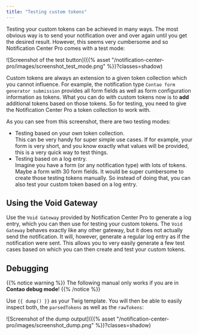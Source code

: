 ```yaml
---
title: "Testing custom tokens"
---
```


Testing your custom tokens can be achieved in many ways. The most obvious way is to send your notification over and 
over again until you get the desired result. However, this seems very cumbersome and so Notification Center Pro 
comes with a test mode:

![Screenshot of the test button]({{% asset "/notification-center-pro/images/screenshot_test_mode.png" %}}?classes=shadow)

Custom tokens are always an extension to a given token collection which you cannot influence. For example, 
the notification type `Contao form generator submission` provides all form fields as well as form configuration 
information as tokens. What you can do with custom tokens now is to **add** additional tokens based on those tokens.
So for testing, you need to give the Notification Center Pro a token collection to work with.

As you can see from this screenshot, there are two testing modes:

* Testing based on your own token collection. \
  This can be very handy for super simple use cases. If for example, your form is very short, and you know exactly 
  what values will be provided, this is a very quick way to test things.
* Testing based on a log entry. \
  Imagine you have a form (or any notification type) with lots of tokens. Maybe a form with 30 form fields. It would 
  be super cumbersome to create those testing tokens manually. So instead of doing that, you can also test your 
  custom token based on a log entry.

## Using the Void Gateway

Use the `Void Gateway` provided by Notification Center Pro to generate a log entry, which you can then use for 
testing your custom tokens. The `Void Gateway` behaves exactly like any other gateway, but it does not actually send 
the notification. It will, however, generate a regular log entry as if the notification were sent. This allows you 
to very easily generate a few test cases based on which you can then create and test your custom tokens.

## Debugging

{{% notice warning %}}
The following manual only works if you are in **Contao debug mode**!
{{% /notice %}}

Use `{{ dump() }}` as your Twig template. You will then be able to easily inspect both, the `parsedTokens` as well 
as the `rawTokens`:

![Screenshot of the dump output]({{% asset "/notification-center-pro/images/screenshot_dump.png" %}}?classes=shadow)

